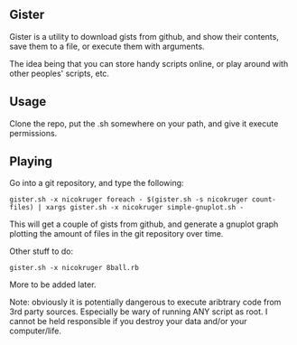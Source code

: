 Gister
------
Gister is a utility to download gists from github, and show their contents, save them to a file, or execute them with arguments.

The idea being that you can store handy scripts online, or play around with other peoples' scripts, etc.

Usage
-----
Clone the repo, put the .sh somewhere on your path, and give it execute permissions.

Playing
-------
Go into a git repository, and type the following:
 
    gister.sh -x nicokruger foreach - $(gister.sh -s nicokruger count-files) | xargs gister.sh -x nicokruger simple-gnuplot.sh -

This will get a couple of gists from github, and generate a gnuplot graph plotting the amount of files in the git repository over time.

Other stuff to do:

    gister.sh -x nicokruger 8ball.rb

More to be added later.

Note: obviously it is potentially dangerous to execute aribtrary code from 3rd party sources. Especially be wary of running ANY script as root. I cannot be held responsible if you destroy your data and/or your computer/life.
 
